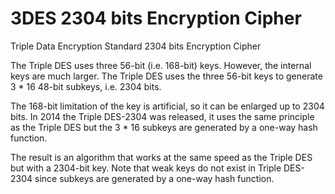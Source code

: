 # 3DES 2304 bits Encryption Cipher
Triple Data Encryption Standard 2304 bits Encryption Cipher

The Triple DES uses three 56-bit (i.e. 168-bit) keys. However, the internal keys are much larger. The Triple DES uses the three 56-bit keys to generate 3 * 16 48-bit subkeys, i.e. 2304 bits. 

The 168-bit limitation of the key is artificial, so it can be enlarged up to 2304 bits. In 2014 the Triple DES-2304 was released, it uses the same principle as the Triple DES but the 3 * 16 subkeys are generated by a one-way hash function. 

The result is an algorithm that works at the same speed as the Triple DES but with a 2304-bit key. Note that weak keys do not exist in Triple DES-2304 since subkeys are generated by a one-way hash function. 

